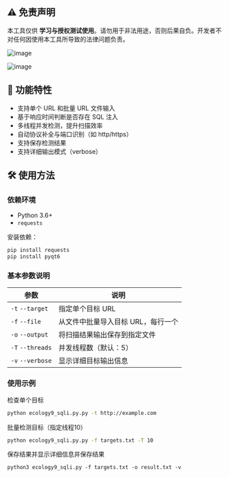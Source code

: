 ## ⚠️ 免责声明
本工具仅供 **学习与授权测试使用**。请勿用于非法用途，否则后果自负。开发者不对任何因使用本工具所导致的法律问题负责。

![image](https://github.com/user-attachments/assets/caa51779-b0f1-49ef-9a2b-dc1546dd4d2f)

![image](https://github.com/user-attachments/assets/d6ee1611-b123-44f7-8551-8b81e4987574)

## 🔧 功能特性
+ 支持单个 URL 和批量 URL 文件输入
+ 基于响应时间判断是否存在 SQL 注入
+ 多线程并发检测，提升扫描效率
+ 自动协议补全与端口识别（如 http/https）
+ 支持保存检测结果
+ 支持详细输出模式（verbose）

##  🛠  使用方法
### 依赖环境
+ Python 3.6+
+ `requests`

 安装依赖：  

```bash
pip install requests
pip install pyqt6
```

### 基本参数说明  
| 参数 | 说明 |
| --- | --- |
| `-t`                  `--target` | 指定单个目标 URL |
| `-f`                  `--file` | 从文件中批量导入目标 URL，每行一个 |
| `-o`                  `--output` | 将扫描结果输出保存到指定文件 |
| `-T`                  `--threads` | 并发线程数（默认：5） |
| `-v`                  `--verbose` | 显示详细目标输出信息 |


### 使用示例
  
检查单个目标

```bash
python ecology9_sqli.py.py -t http://example.com
```

批量检测目标（指定线程10）

```bash
python ecology9_sqli.py.py -f targets.txt -T 10
```

保存结果并显示详细信息并保存结果

```plain
python3 ecology9_sqli.py -f targets.txt -o result.txt -v
```





